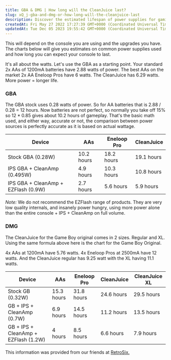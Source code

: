 ```yaml
---
title: GBA & DMG | How long will the CleanJuice last?
slug: xQ_j-gba-and-dmg-or-how-long-will-the-cleanjuice-last
description: Discover the estimated lifespan of power supplies for gaming consoles in this comprehensive document. Learn how the amount of power affects gameplay duration through informative charts for the Game Boy Advance (GBA) and the Game Boy Original (DMG). Avoid 
createdAt: Fri May 27 2022 17:27:39 GMT+0000 (Coordinated Universal Time)
updatedAt: Tue Dec 05 2023 19:55:42 GMT+0000 (Coordinated Universal Time)
---
```


This will depend on the console you are using and the upgrades you have. The charts below will give you estimates on common power supplies used and how long you can expect your console to last.

It's all about the watts. Let's use the GBA as a starting point. Your standard 2x AAs of 1200mA batteries have 2.88 watts of power. The best AAs on the market 2x AA Eneloop Pros have 6 watts. The CleanJuice has 6.29 watts. More power = longer life.

### GBA

The GBA stock uses 0.28 watts of power. So for AA batteries that is 2.88 / 0.28 = 12 hours. Now batteries are not perfect, so normally you take off 15% so 12 \* 0.85 gives about 10.2 hours of gameplay. That's the basic math used, and either way, accurate or not, the comparison between power sources is perfectly accurate as it is based on actual wattage.


| Device                              | AAs        | Eneloop Pro&#x9; | CleanJuice&#xD; |
| ----------------------------------- | ---------- | ---------------- | --------------- |
| Stock GBA (0.28W)                   | 10.2 hours | 18.2 hours       | 19.1 hours      |
| IPS GBA + CleanAmp (0.495W)         | 4.9 hours  | 10.3 hours       | 10.8 hours      |
| IPS GBA + CleanAmp + EZFlash (0.9W) | 2.7 hours  | 5.6 hours        | 5.9 hours       |

*Note:* We do not recommend the EZFlash range of products. They are very low quality internals, and insanely power hungry, using more power alone than the entire console + IPS + CleanAmp on full volume.&#x20;

### DMG

The CleanJuice for the Game Boy original comes in 2 sizes. Regular and XL. Using the same formula above here is the chart for the Game Boy Original.

4x AAs at 1200mA have 5.76 watts. 4x Eneloop Pros at 2500mA have 12 watts. And the CleanJuice regular has 9.25 watt with the XL having 11.1 watts.&#x20;

| Device&#x9;                               | AAs        | Eneloop Pro | CleanJuice | CleanJuice XL |
| ----------------------------------------- | ---------- | ----------- | ---------- | ------------- |
| Stock GB (0.32W)                          | 15.3 hours | 31.8 hours  | 24.6 hours | 29.5 hours    |
| GB + IPS + CleanAmp (0.7W)                | 6.9 hours  | 14.5 hours  | 11.2 hours | 13.5 hours    |
| GB + IPS + CleanAmp + EZFlash (1.2W)&#x9; | 4 hours    | 8.5 hours   | 6.6 hours  | 7.9 hours     |


This information was provided from our friends at [RetroSix.](<The following information is from our friends at RetroSix.>)


